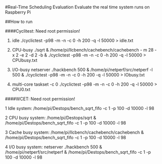 #Real-Time Scheduling Evaluation
Evaluate the real time system runs on Raspberry Pi


##How to run

####Cyclitest:
Need root permission!

1. idle
./cyclictest -p98 -m -n -c 0 -h 200 -q -l 50000 > idle.txt

2. CPU-busy
./sqrt & /home/pi/llcbench/cachebench/cachebench - m 28 -x 2 -e 2 -d 2 -b & ./cyclictest -p98 -m -n -c 0 -h 200 -q -l 50000 > CPUbusy.txt

3. I/O-busy
netserver
./hackbench 500 & /home/pi/netperf/src/netperf -l 500 & ./cyclictest -p98 -m -n -c 0 -h 200 -q -l 50000 > IObusy.txt

4. multi-core
taskset -c 0 ./cyclictest -p98 -m -n -c 0 -h 200 -q -l 50000 > CPU0.txt


####WCET:
Need root permission!

1 Idle system: 
/home/pi/Destops/bench_sqrt_fifo -c 1 -p 100 -d 10000 -l 98

2 CPU busy system: 
/home/pi/Destops/sqrt & /home/pi/Destops/bench_sqrt_fifo -c 1 -p 100 -d 10000 -l 98

3 Cache busy system: 
/home/pi/llcbench/cachebench/cachebench & /home/pi/Destops/bench_sqrt_fifo -c 1 -p 100  -d 10000 -l 98

4 I/O busy system:
netserver
./hackbench 500 & /home/pi/netperf/src/netperf & /home/pi/Destops/bench_sqrt_fifo -c 1 -p 100  -d 10000 -l 98





